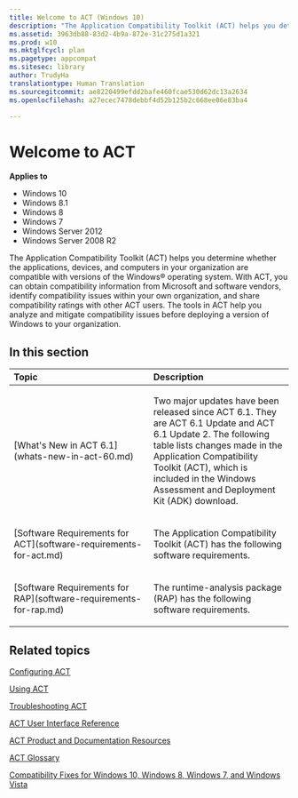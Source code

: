 ```yaml
---
title: Welcome to ACT (Windows 10)
description: "The Application Compatibility Toolkit (ACT) helps you determine whether the applications, devices, and computers in your organization are compatible with versions of the Windows® operating system."
ms.assetid: 3963db88-83d2-4b9a-872e-31c275d1a321
ms.prod: w10
ms.mktglfcycl: plan
ms.pagetype: appcompat
ms.sitesec: library
author: TrudyHa
translationtype: Human Translation
ms.sourcegitcommit: ae8220499efdd2bafe460fcae530d62dc13a2634
ms.openlocfilehash: a27ecec7478debbf4d52b125b2c668ee06e83ba4

---
```


# Welcome to ACT


**Applies to**

-   Windows 10
-   Windows 8.1
-   Windows 8
-   Windows 7
-   Windows Server 2012
-   Windows Server 2008 R2

The Application Compatibility Toolkit (ACT) helps you determine whether the applications, devices, and computers in your organization are compatible with versions of the Windows® operating system. With ACT, you can obtain compatibility information from Microsoft and software vendors, identify compatibility issues within your own organization, and share compatibility ratings with other ACT users. The tools in ACT help you analyze and mitigate compatibility issues before deploying a version of Windows to your organization.

## In this section


<table>
<colgroup>
<col width="50%" />
<col width="50%" />
</colgroup>
<thead>
<tr class="header">
<th align="left">Topic</th>
<th align="left">Description</th>
</tr>
</thead>
<tbody>
<tr class="odd">
<td align="left"><p>[What's New in ACT 6.1](whats-new-in-act-60.md)</p></td>
<td align="left"><p>Two major updates have been released since ACT 6.1. They are ACT 6.1 Update and ACT 6.1 Update 2. The following table lists changes made in the Application Compatibility Toolkit (ACT), which is included in the Windows Assessment and Deployment Kit (ADK) download.</p></td>
</tr>
<tr class="even">
<td align="left"><p>[Software Requirements for ACT](software-requirements-for-act.md)</p></td>
<td align="left"><p>The Application Compatibility Toolkit (ACT) has the following software requirements.</p></td>
</tr>
<tr class="odd">
<td align="left"><p>[Software Requirements for RAP](software-requirements-for-rap.md)</p></td>
<td align="left"><p>The runtime-analysis package (RAP) has the following software requirements.</p></td>
</tr>
</tbody>
</table>

 

## Related topics


[Configuring ACT](configuring-act.md)

[Using ACT](using-act.md)

[Troubleshooting ACT](troubleshooting-act.md)

[ACT User Interface Reference](act-user-interface-reference.md)

[ACT Product and Documentation Resources](act-product-and-documentation-resources.md)

[ACT Glossary](act-glossary.md)

[Compatibility Fixes for Windows 10, Windows 8, Windows 7, and Windows Vista](compatibility-fixes-for-windows-8-windows-7-and-windows-vista.md)

 

 








<!--HONumber=Jun16_HO4-->


